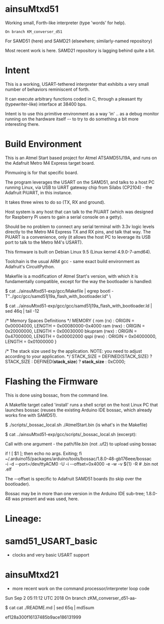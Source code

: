 # ainsuMtxd51

Working small, Forth-like interpreter (type 'words' for help).

    On branch KM_converser_d51

For SAMD51 (here) and SAMD21 (elsewhere; similarly-named repository)

Most recent work is here.  SAMD21 repository is lagging behind quite a bit.

# Intent

This is a working, USART-tethered interpreter that exhibits a very small
number of behaviors reminiscent of forth.

It can execute arbitrary functions coded in C, through a pleasant tty
(typewriter-like) interface at 38400 bps.

Intent is to use this primitive environment as a way 'in' .. as a debug
monitor running on the hardware itself -- to try to do something a bit
more interesting there.

# Build Environment

This is an Atmel Start based project for Atmel ATSAMD51J19A,
and runs on the Adafruit Metro M4 Express target board.

Pinmuxing is for that specific board.

The program leverages the USART on the SAMD51, and talks to
a host PC running Linux, via USB to UART gateway chip from
Silabs (CP2104) - the Adafruit PiUART, in this instance.

It takes three wires to do so (TX, RX and ground).

Host system is any host that can talk to the PiUART (which
was designed for Raspberry Pi users to gain a serial console
on a getty).

Should be no problem to connect any serial terminal with 3.3v
logic levels directly to the Metro M4 Express TX and RX pins,
and talk that way.  The PiUART is a convenience, only (it allows
the host PC to leverage its USB port to talk to the Metro M4's
USART).

This firmware is built on Debian Linux 9.5 (Linux kernel
4.9.0-7-amd64).

Toolchain is the usual ARM gcc - same exact build environment as
Adafruit's CircuitPython.

Makefile is a modification of Atmel Start's version, with which
it is fundamentally compatible, except for the way the bootloader
is handled:

  $ cat ../ainsuMtxd51-exp/gcc/Makefile | egrep bootl
-T"../gcc/gcc/samd51j19a_flash_with_bootloader.ld" \

 $ cat ../ainsuMtxd51-exp/gcc/gcc/samd51j19a_flash_with_bootloader.ld | sed 46q | tail -12

/* Memory Spaces Definitions */
MEMORY
{
  rom      (rx)  : ORIGIN = 0x00004000, LENGTH = 0x00080000-0x4000
  ram      (rwx) : ORIGIN = 0x20000000, LENGTH = 0x00030000
  bkupram  (rwx) : ORIGIN = 0x47000000, LENGTH = 0x00002000
  qspi     (rwx) : ORIGIN = 0x04000000, LENGTH = 0x01000000
}

/* The stack size used by the application. NOTE: you need to adjust according to your application. */
STACK_SIZE = DEFINED(STACK_SIZE) ? STACK_SIZE : DEFINED(__stack_size__) ? __stack_size__ : 0xC000;

# Flashing the Firmware

This is done using bossac, from the command line.

A Makefile target called 'install' runs a shell script on 
the host Linux PC that launches bossac (reuses the existing
Arduino IDE bossac, which already works fine with SAMD51).

 $ ./scripts/_bossac_local.sh ./AtmelStart.bin (is what's in the Makefile)

 $ cat ../ainsuMtxd51-exp/gcc/scripts/_bossac_local.sh  (excerpt):

Call with one argument - the path/file.bin (not .uf2) to upload using bossac

if ! [ $1 ]; then
   echo no args.  Exiting; fi
   ~/.arduino15/packages/arduino/tools/bossac/1.8.0-48-gb176eee/bossac \
    -i -d --port=/dev/ttyACM0 -U -i --offset=0x4000 -e -w -v ${1} -R  # .bin not .elf

The  --offset is specific to Adafruit SAMD51 boards (to skip
over the bootloader).

Bossac may be in more than one version in the Arduino IDE
sub-tree; 1.8.0-48 was present and was used, here.

# Lineage:

# samd51_USART_basic
   * clocks and very basic USART support

# ainsuMtxd21
  * more recent work on the command processor/interpreter loop code

Sun Sep  2 05:11:12 UTC 2018
On branch zKM_converser_d51-aa-

 $ cat cat ./README.md | sed 65q | md5sum

ef128a300f16137485b9ace186131999
